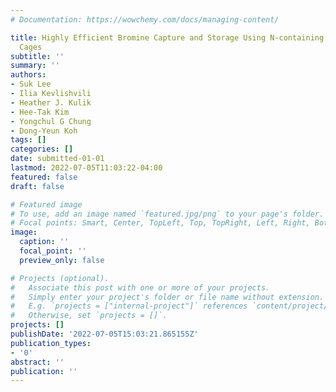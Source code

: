 ```yaml
---
# Documentation: https://wowchemy.com/docs/managing-content/

title: Highly Efficient Bromine Capture and Storage Using N-containing Porous Organic
  Cages
subtitle: ''
summary: ''
authors:
- Suk Lee
- Ilia Kevlishvili
- Heather J. Kulik
- Hee-Tak Kim
- Yongchul G Chung
- Dong‐Yeun Koh
tags: []
categories: []
date: submitted-01-01
lastmod: 2022-07-05T11:03:22-04:00
featured: false
draft: false

# Featured image
# To use, add an image named `featured.jpg/png` to your page's folder.
# Focal points: Smart, Center, TopLeft, Top, TopRight, Left, Right, BottomLeft, Bottom, BottomRight.
image:
  caption: ''
  focal_point: ''
  preview_only: false

# Projects (optional).
#   Associate this post with one or more of your projects.
#   Simply enter your project's folder or file name without extension.
#   E.g. `projects = ["internal-project"]` references `content/project/deep-learning/index.md`.
#   Otherwise, set `projects = []`.
projects: []
publishDate: '2022-07-05T15:03:21.865155Z'
publication_types:
- '0'
abstract: ''
publication: ''
---
```

